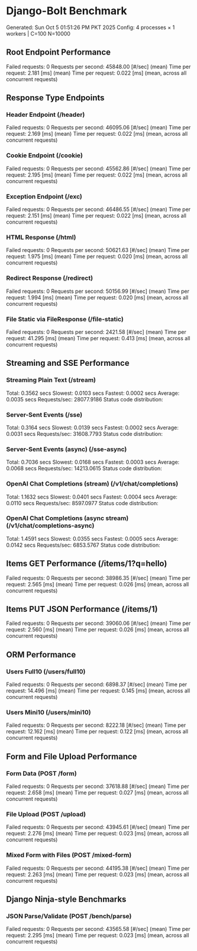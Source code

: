 # Django-Bolt Benchmark
Generated: Sun Oct  5 01:51:26 PM PKT 2025
Config: 4 processes × 1 workers | C=100 N=10000

## Root Endpoint Performance
Failed requests:        0
Requests per second:    45848.00 [#/sec] (mean)
Time per request:       2.181 [ms] (mean)
Time per request:       0.022 [ms] (mean, across all concurrent requests)

## Response Type Endpoints
### Header Endpoint (/header)
Failed requests:        0
Requests per second:    46095.06 [#/sec] (mean)
Time per request:       2.169 [ms] (mean)
Time per request:       0.022 [ms] (mean, across all concurrent requests)
### Cookie Endpoint (/cookie)
Failed requests:        0
Requests per second:    45562.86 [#/sec] (mean)
Time per request:       2.195 [ms] (mean)
Time per request:       0.022 [ms] (mean, across all concurrent requests)
### Exception Endpoint (/exc)
Failed requests:        0
Requests per second:    46486.55 [#/sec] (mean)
Time per request:       2.151 [ms] (mean)
Time per request:       0.022 [ms] (mean, across all concurrent requests)
### HTML Response (/html)
Failed requests:        0
Requests per second:    50621.63 [#/sec] (mean)
Time per request:       1.975 [ms] (mean)
Time per request:       0.020 [ms] (mean, across all concurrent requests)
### Redirect Response (/redirect)
Failed requests:        0
Requests per second:    50156.99 [#/sec] (mean)
Time per request:       1.994 [ms] (mean)
Time per request:       0.020 [ms] (mean, across all concurrent requests)
### File Static via FileResponse (/file-static)
Failed requests:        0
Requests per second:    2421.58 [#/sec] (mean)
Time per request:       41.295 [ms] (mean)
Time per request:       0.413 [ms] (mean, across all concurrent requests)

## Streaming and SSE Performance
### Streaming Plain Text (/stream)
  Total:	0.3562 secs
  Slowest:	0.0103 secs
  Fastest:	0.0002 secs
  Average:	0.0035 secs
  Requests/sec:	28077.9186
Status code distribution:
### Server-Sent Events (/sse)
  Total:	0.3164 secs
  Slowest:	0.0139 secs
  Fastest:	0.0002 secs
  Average:	0.0031 secs
  Requests/sec:	31608.7793
Status code distribution:
### Server-Sent Events (async) (/sse-async)
  Total:	0.7036 secs
  Slowest:	0.0168 secs
  Fastest:	0.0003 secs
  Average:	0.0068 secs
  Requests/sec:	14213.0615
Status code distribution:
### OpenAI Chat Completions (stream) (/v1/chat/completions)
  Total:	1.1632 secs
  Slowest:	0.0401 secs
  Fastest:	0.0004 secs
  Average:	0.0110 secs
  Requests/sec:	8597.0977
Status code distribution:
### OpenAI Chat Completions (async stream) (/v1/chat/completions-async)
  Total:	1.4591 secs
  Slowest:	0.0355 secs
  Fastest:	0.0005 secs
  Average:	0.0142 secs
  Requests/sec:	6853.5767
Status code distribution:

## Items GET Performance (/items/1?q=hello)
Failed requests:        0
Requests per second:    38986.35 [#/sec] (mean)
Time per request:       2.565 [ms] (mean)
Time per request:       0.026 [ms] (mean, across all concurrent requests)

## Items PUT JSON Performance (/items/1)
Failed requests:        0
Requests per second:    39060.06 [#/sec] (mean)
Time per request:       2.560 [ms] (mean)
Time per request:       0.026 [ms] (mean, across all concurrent requests)

## ORM Performance
### Users Full10 (/users/full10)
Failed requests:        0
Requests per second:    6898.37 [#/sec] (mean)
Time per request:       14.496 [ms] (mean)
Time per request:       0.145 [ms] (mean, across all concurrent requests)
### Users Mini10 (/users/mini10)
Failed requests:        0
Requests per second:    8222.18 [#/sec] (mean)
Time per request:       12.162 [ms] (mean)
Time per request:       0.122 [ms] (mean, across all concurrent requests)

## Form and File Upload Performance
### Form Data (POST /form)
Failed requests:        0
Requests per second:    37618.88 [#/sec] (mean)
Time per request:       2.658 [ms] (mean)
Time per request:       0.027 [ms] (mean, across all concurrent requests)
### File Upload (POST /upload)
Failed requests:        0
Requests per second:    43945.61 [#/sec] (mean)
Time per request:       2.276 [ms] (mean)
Time per request:       0.023 [ms] (mean, across all concurrent requests)
### Mixed Form with Files (POST /mixed-form)
Failed requests:        0
Requests per second:    44195.38 [#/sec] (mean)
Time per request:       2.263 [ms] (mean)
Time per request:       0.023 [ms] (mean, across all concurrent requests)

## Django Ninja-style Benchmarks
### JSON Parse/Validate (POST /bench/parse)
Failed requests:        0
Requests per second:    43565.58 [#/sec] (mean)
Time per request:       2.295 [ms] (mean)
Time per request:       0.023 [ms] (mean, across all concurrent requests)
